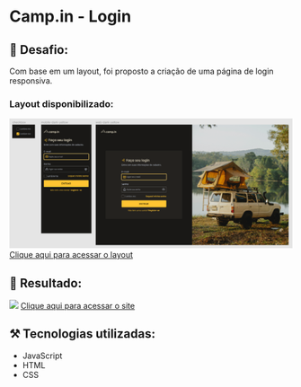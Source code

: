 # Camp.in - Login

## 🎯 Desafio:
Com base em um layout, foi proposto a criação de uma página de login responsiva.
<br>
### Layout disponibilizado:
<img src="./images/layout.png">
<a href="https://www.figma.com/file/SX8XFyC5fAY09ai8Oykz0T/DD-%2F-Login-Form---CSS/duplicate">Clique aqui para acessar o layout</a> 
<br>

## 🚀 Resultado: 
<img src="./images/resultado.gif">
<a href="https://campin-login-page.vercel.app">Clique aqui para acessar o site</a> 


## ⚒️ Tecnologias utilizadas:
* JavaScript
* HTML
* CSS
